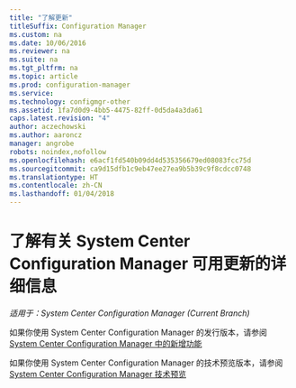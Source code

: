 ```yaml
---
title: "了解更新"
titleSuffix: Configuration Manager
ms.custom: na
ms.date: 10/06/2016
ms.reviewer: na
ms.suite: na
ms.tgt_pltfrm: na
ms.topic: article
ms.prod: configuration-manager
ms.service: 
ms.technology: configmgr-other
ms.assetid: 1fa7d0d9-4bb5-4475-82ff-0d5da4a3da61
caps.latest.revision: "4"
author: aczechowski
ms.author: aaroncz
manager: angrobe
robots: noindex,nofollow
ms.openlocfilehash: e6acf1fd540b09dd4d535356679ed08083fcc75d
ms.sourcegitcommit: ca9d15dfb1c9eb47ee27ea9b5b39c9f8cdcc0748
ms.translationtype: HT
ms.contentlocale: zh-CN
ms.lasthandoff: 01/04/2018
---
```

# <a name="learn-more-about-available-updates-for-system-center-configuration-manager"></a>了解有关 System Center Configuration Manager 可用更新的详细信息

*适用于：System Center Configuration Manager (Current Branch)*

如果你使用 System Center Configuration Manager 的发行版本，请参阅 [System Center Configuration Manager 中的新增功能](http://technet.microsoft.com/library/mt622084.aspx)  

 如果你使用 System Center Configuration Manager 的技术预览版本，请参阅 [System Center Configuration Manager 技术预览](http://technet.microsoft.com/library/mt595861.aspx)
